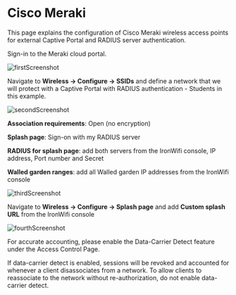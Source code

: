 # Cisco Meraki

This page explains the configuration of Cisco Meraki wireless access points for external Captive  Portal and RADIUS server authentication.

Sign-in to the Meraki cloud portal.

![firstScreenshot](https://github.com/IronWifi/docs/blob/master/configuration-guides/meraki/meraki1.png?raw=true)

Navigate to **Wireless -> Configure -> SSIDs** and define a network that we will protect with a Captive Portal with RADIUS authentication - Students in this example.

![secondScreenshot](https://github.com/IronWifi/docs/blob/master/configuration-guides/meraki/meraki2.png?raw=true)

**Association requirements**: Open (no encryption)

**Splash page**: Sign-on with my RADIUS server

**RADIUS for splash page**: add both servers from the IronWifi console, IP address, Port number and Secret

**Walled garden ranges**: add all Walled garden IP addresses from the IronWifi console

![thirdScreenshot](https://github.com/IronWifi/docs/blob/master/configuration-guides/meraki/meraki3.png?raw=true)

Navigate to **Wireless -> Configure -> Splash page** and add **Custom splash URL** from the IronWifi console 

![fourthScreenshot](https://github.com/IronWifi/docs/blob/master/configuration-guides/meraki/meraki4.png?raw=true)

For accurate accounting, please enable the Data-Carrier Detect feature under the Access Control Page.

If data-carrier detect is enabled, sessions will be revoked and accounted for whenever a client disassociates from a network. To allow clients to reassociate to the network without re-authorization, do not enable data-carrier detect.

